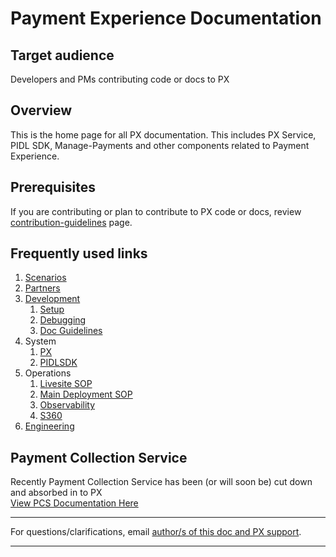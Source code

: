 # Payment Experience Documentation

## Target audience
Developers and PMs contributing code or docs to PX

## Overview
This is the home page for all PX documentation.  This includes PX Service, PIDL SDK, Manage-Payments and 
other components related to Payment Experience.

## Prerequisites
If you are contributing or plan to contribute to PX code or docs, review 
[contribution-guidelines](contribution-guidelines.md) page.

## Frequently used links
1.  [Scenarios](scenarios/scenarios.md)
1.  [Partners](partners/partners.md)
1.  [Development](development/development.md)
    1.  [Setup](development/devbox-setup.md)
    1.  [Debugging](development/devbox-debugging.md)
    1.  [Doc Guidelines](development/doc-guidelines.md)
1.  System
    1. [PX](system/px-system.md)
    1. [PIDLSDK](system/pidl.md)
1.  Operations
    1.  [Livesite SOP](operations/livesite-sop.md)
    1.  [Main Deployment SOP](operations/mainDeployment.md)
    1.  [Observability](operations/observability.md)
    1.  [S360](operations/s360/s360.md)
1.  [Engineering](engineering/engineering.md)

## Payment Collection Service  
Recently Payment Collection Service has been (or will soon be) cut down and absorbed in to PX  
[View PCS Documentation Here](pcs/pcs.md)  
  

---
For questions/clarifications, email [author/s of this doc and PX support](mailto:kowshikpfte@microsoft.com?cc=PXSupport@microsoft.com&subject=Docs%20-%20index.md).

---